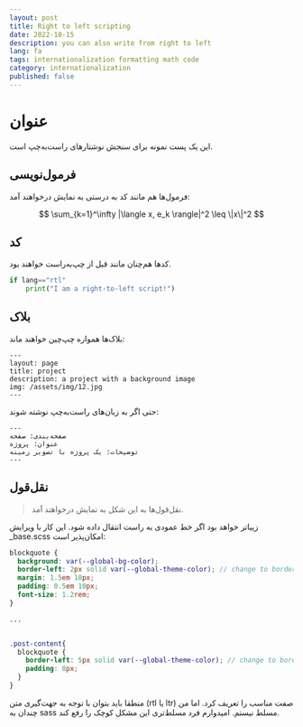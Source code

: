 ```yaml
---
layout: post
title: Right to left scripting
date: 2022-10-15 
description: you can also write from right to left
lang: fa
tags: internationalization formatting math code
category: internationalization
published: false
---
```


# عنوان
این یک پست نمونه برای سنجش نوشتارهای راست‌به‌چپ است.


## فرمول‌نویسی
فرمول‌ها هم مانند کد به درستی به نمایش در‌خواهند آمد:


$$
\sum_{k=1}^\infty |\langle x, e_k \rangle|^2 \leq \|x\|^2
$$

## کد
کدها هم‌چنان مانند قبل از چپ‌به‌راست خواهند بود.

```python
if lang=="rtl"
    print("I am a right-to-left script!")
```

## بلاک
بلاک‌ها همواره چپ‌چین خواهند ماند:

    ---
    layout: page
    title: project
    description: a project with a background image
    img: /assets/img/12.jpg
    ---
    
حتی اگر به زبان‌های راست‌به‌چپ نوشته شوند:
    
    ---
    صفحه‌بندی: صفحه
    عنوان: پروژه
    توضیحات: یک پروژه با تصویر زمینه
    ---
    
## نقل‌قول
> نقل‌قول‌ها به این شکل به نمایش درخواهند آمد.

زیباتر خواهد بود اگر خط عمودی به راست انتقال داده شود. این کار با ویرایش _base.scss امکان‌پذیر است:

```scss
blockquote {
  background: var(--global-bg-color);
  border-left: 2px solid var(--global-theme-color); // change to border-right:
  margin: 1.5em 10px;
  padding: 0.5em 10px;
  font-size: 1.2rem;
}

...


.post-content{
  blockquote {
    border-left: 5px solid var(--global-theme-color); // change to border-right: ...
    padding: 8px;
  }
}
```

منطقا باید بتوان با توجه به جهت‌گیری متن (rtl یا ltr) صفت مناسب را تعریف کرد. اما من چندان به sass مسلط نیستم. امیدوارم فرد مسلط‌تری این مشکل کوچک را رفع کند.
